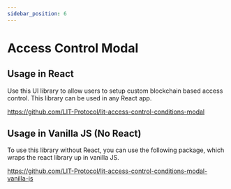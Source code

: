 ```yaml
---
sidebar_position: 6
---
```


# Access Control Modal

## Usage in React

Use this UI library to allow users to setup custom blockchain based access control. This library can be used in any React app.

https://github.com/LIT-Protocol/lit-access-control-conditions-modal

## Usage in Vanilla JS (No React)

To use this library without React, you can use the following package, which wraps the react library up in vanilla JS.

https://github.com/LIT-Protocol/lit-access-control-conditions-modal-vanilla-js
